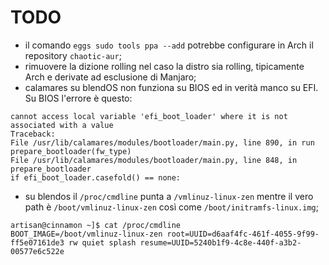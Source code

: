 # TODO


* il comando `eggs sudo tools ppa --add` potrebbe configurare in Arch il repository `chaotic-aur`;
* rimuovere la dizione rolling nel caso la distro sia rolling, tipicamente Arch e derivate ad esclusione di Manjaro;
* calamares su blendOS non funziona su BIOS ed in verità manco su EFI.  Su BIOS l'errore è questo:
```
cannot access local variable 'efi_boot_loader' where it is not associated with a value
Traceback:
File /usr/lib/calamares/modules/bootloader/main.py, line 890, in run prepare_bootloader(fw_type)
File /usr/lib/calamares/modules/bootloader/main.py, line 848, in prepare_bootloader
if efi_boot_loader.casefold() == none:
```
* su blendos il `/proc/cmdline` punta a `/vmlinuz-linux-zen` mentre il vero path è `/boot/vmlinuz-linux-zen` così come `/boot/initramfs-linux.img`;

``` 
artisan@cinnamon ~]$ cat /proc/cmdline 
BOOT_IMAGE=/boot/vmlinuz-linux-zen root=UUID=d6aaf4fc-461f-4055-9f99-ff5e07161de3 rw quiet splash resume=UUID=5240b1f9-4c8e-440f-a3b2-00577e6c522e
``` 


